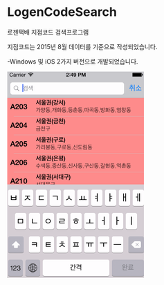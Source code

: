 # LogenCodeSearch
로젠택배 지점코드 검색프로그램

지점코드는 2015년 8월 데이터를 기준으로 작성되었습니다. 

-Windows 및 iOS 2가지 버전으로 개발되었습니다.

![alt tag](https://raw.githubusercontent.com/smok95/LogenCodeSearch/master/iOS/LogenCode/LogenCode4iOS.gif)
